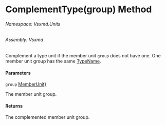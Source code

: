<a name='M-Vsxmd-Units-MemberUnit-ComplementType-System-Collections-Generic-IEnumerable{Vsxmd-Units-MemberUnit}-'></a>
# ComplementType(group) Method

###### Namespace:  Vsxmd.Units

###### Assembly:  Vsxmd

Complement a type unit if the member unit `group` does not have one.
One member unit group has the same [TypeName](./../Properties/TypeName.md).

#### Parameters

`group`  [MemberUnit}](https://docs.microsoft.com/dotnet/api/System.Collections.Generic.IEnumerable)  

The member unit group.

#### Returns





The complemented member unit group.

